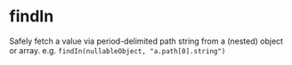 # findIn

Safely fetch a value via period-delimited path string from a (nested) object or array. e.g. `findIn(nullableObject, "a.path[0].string")`
